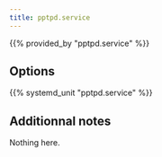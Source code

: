 ```yaml
---
title: pptpd.service
---
```


{{% provided_by "pptpd.service" %}}

## Options

{{% systemd_unit "pptpd.service" %}}

## Additionnal notes

Nothing here.